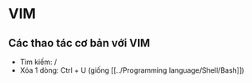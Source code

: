 # VIM

## Các thao tác cơ bản với VIM
- Tìm kiếm: /
- Xóa 1 dòng: Ctrl + U (giống [[../Programming language/Shell/Bash]])